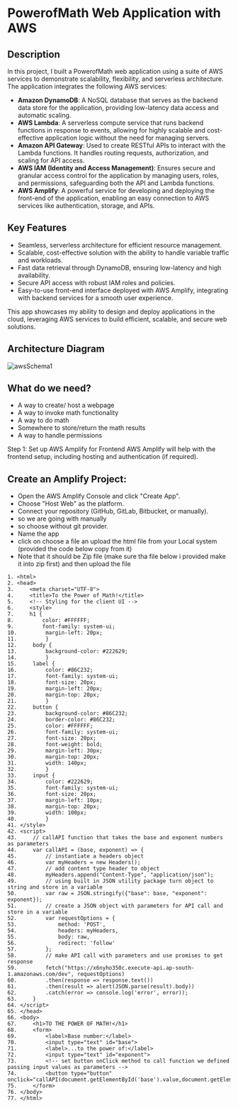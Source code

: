 # PowerofMath Web Application with AWS

## Description

In this project, I built a PowerofMath web application using a suite of AWS services to demonstrate scalability, flexibility, and serverless architecture. The application integrates the following AWS services:

- **Amazon DynamoDB**: A NoSQL database that serves as the backend data store for the application, providing low-latency data access and automatic scaling.
- **AWS Lambda**: A serverless compute service that runs backend functions in response to events, allowing for highly scalable and cost-effective application logic without the need for managing servers.
- **Amazon API Gateway**: Used to create RESTful APIs to interact with the Lambda functions. It handles routing requests, authorization, and scaling for API access.
- **AWS IAM (Identity and Access Management)**: Ensures secure and granular access control for the application by managing users, roles, and permissions, safeguarding both the API and Lambda functions.
- **AWS Amplify**: A powerful service for developing and deploying the front-end of the application, enabling an easy connection to AWS services like authentication, storage, and APIs.

## Key Features

- Seamless, serverless architecture for efficient resource management.
- Scalable, cost-effective solution with the ability to handle variable traffic and workloads.
- Fast data retrieval through DynamoDB, ensuring low-latency and high availability.
- Secure API access with robust IAM roles and policies.
- Easy-to-use front-end interface deployed with AWS Amplify, integrating with backend services for a smooth user experience.

This app showcases my ability to design and deploy applications in the cloud, leveraging AWS services to build efficient, scalable, and secure web solutions.

## Architecture Diagram
![awsSchema1](https://github.com/user-attachments/assets/cbee69d2-53db-4abc-8f81-b59550baa97f)

## What do we need?
- A way to create/ host a webpage
- A way to invoke math functionality
- A way to do math
- Somewhere to store/return the math results
- A way to handle permissions

Step 1: Set up AWS Amplify for Frontend
AWS Amplify will help with the frontend setup, including hosting and authentication (if required).

## Create an Amplify Project:

- Open the AWS Amplify Console and click "Create App".
- Choose "Host Web" as the platform.
- Connect your repository (GitHub, GitLab, Bitbucket, or manually).
- so we are going with manually
- so choose without git provider.
- Name the app
- click on choose a file an upload the html file from your Local system (provided the code below copy from it)
- Note that it should be Zip file (make sure tha file below i provided make it into zip first) and then upload the file

```
1. <html>
2. <head>
3.     <meta charset="UTF-8">
4.     <title>To the Power of Math!</title>
5.     <!-- Styling for the client UI -->
6.     <style>
7.     h1 {
8.         color: #FFFFFF;
9.         font-family: system-ui;
10.         margin-left: 20px;
11.         }
12.     body {
13.         background-color: #222629;
14.         }
15.     label {
16.         color: #86C232;
17.         font-family: system-ui;
18.         font-size: 20px;
19.         margin-left: 20px;
20.         margin-top: 20px;
21.         }
22.     button {
23.         background-color: #86C232;
24.         border-color: #86C232;
25.         color: #FFFFFF;
26.         font-family: system-ui;
27.         font-size: 20px;
28.         font-weight: bold;
29.         margin-left: 30px;
30.         margin-top: 20px;
31.         width: 140px;
32.         }
33.     input {
34.         color: #222629;
35.         font-family: system-ui;
36.         font-size: 20px;
37.         margin-left: 10px;
38.         margin-top: 20px;
39.         width: 100px;
40.         }
41. </style>
42. <script>
43.     // callAPI function that takes the base and exponent numbers as parameters
44.     var callAPI = (base, exponent) => {
45.         // instantiate a headers object
46.         var myHeaders = new Headers();
47.         // add content type header to object
48.         myHeaders.append("Content-Type", "application/json");
49.         // using built in JSON utility package turn object to string and store in a variable
50.         var raw = JSON.stringify({"base": base, "exponent": exponent});
51.         // create a JSON object with parameters for API call and store in a variable
52.         var requestOptions = {
53.             method: 'POST',
54.             headers: myHeaders,
55.             body: raw,
56.             redirect: 'follow'
57.         };
58.         // make API call with parameters and use promises to get response
59.         fetch("https://x6nyho350c.execute-api.ap-south-1.amazonaws.com/dev", requestOptions)
60.         .then(response => response.text())
61.         .then(result => alert(JSON.parse(result).body))
62.         .catch(error => console.log('error', error));
63.     }
64. </script>
65. </head>
66. <body>
67.     <h1>TO THE POWER OF MATH!</h1>
68.     <form>
69.         <label>Base number:</label>
70.         <input type="text" id="base">
71.         <label>...to the power of:</label>
72.         <input type="text" id="exponent">
73.         <!-- set button onClick method to call function we defined passing input values as parameters -->
74.         <button type="button" onclick="callAPI(document.getElementById('base').value,document.getElementById('exponent').value)">CALCULATE</button>
75.     </form>
76. </body>
77. </html>
